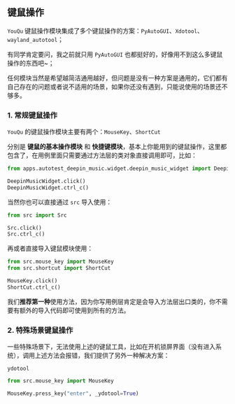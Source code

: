 ## 键鼠操作

`YouQu` 键鼠操作模块集成了多个键鼠操作的方案：`PyAutoGUI`、`Xdotool`、`wayland_autotool`；

有同学肯定要问，我之前就只用 `PyAutoGUI` 也都挺好的，好像用不到这么多键鼠操作的东西吧~；

任何模块当然是希望越简洁通用越好，但问题是没有一种方案是通用的，它们都有自己存在的问题或者说不适用的场景，如果你还没有遇到，只能说使用的场景还不够多。

### 1. 常规键鼠操作

`YouQu` 的键鼠操作模块主要有两个：`MouseKey`、`ShortCut`

分别是 **键鼠的基本操作模块** 和 **快捷键模块**，基本上你能用到的键鼠操作，这里都包含了，在用例里面只需要通过方法层的类对象直接调用即可，比如：

```python
from apps.autotest_deepin_music.widget.deepin_music_widget import DeepinMusicWidget

DeepinMusicWidget.click()
DeepinMusicWidget.ctrl_c()
```

当然你也可以直接通过 `src` 导入使用：

```python
from src import Src

Src.click()
Src.ctrl_c()
```

再或者直接导入键鼠模块使用：

```python
from src.mouse_key import MouseKey
from src.shortcut import ShortCut

MouseKey.click()
ShortCut.ctrl_c()
```

我们**推荐第一种**使用方法，因为你写用例层肯定是会导入方法层出口类的，你不需要有额外的导入代码即可使用到所有的方法。

### 2. 特殊场景键鼠操作

一些特殊场景下，无法使用上述的键鼠工具，比如在开机锁屏界面（没有进入系统），调用上述方法会报错，我们提供了另外一种解决方案：

`ydotool`

```python
from src.mouse_key import MouseKey

MouseKey.press_key("enter", _ydotool=True)
```
